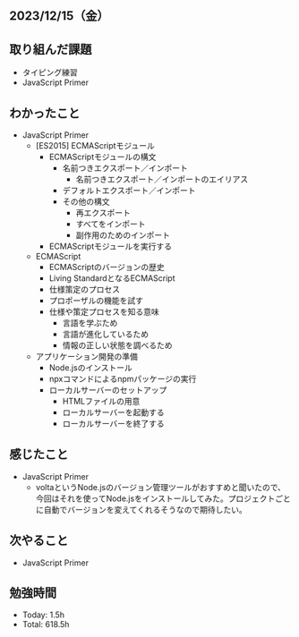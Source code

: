 ## 2023/12/15（金）

## 取り組んだ課題

- タイピング練習
- JavaScript Primer

## わかったこと
- JavaScript Primer
  - [ES2015] ECMAScriptモジュール
    - ECMAScriptモジュールの構文
       - 名前つきエクスポート／インポート
         - 名前つきエクスポート／インポートのエイリアス
       - デフォルトエクスポート／インポート
       - その他の構文
         - 再エクスポート
         - すべてをインポート
         - 副作用のためのインポート
    - ECMAScriptモジュールを実行する
  - ECMAScript
    - ECMAScriptのバージョンの歴史
    - Living StandardとなるECMAScript
    - 仕様策定のプロセス
    - プロポーザルの機能を試す
    - 仕様や策定プロセスを知る意味
      - 言語を学ぶため
      - 言語が進化しているため
      - 情報の正しい状態を調べるため
  - アプリケーション開発の準備
     - Node.jsのインストール
     - npxコマンドによるnpmパッケージの実行
     - ローカルサーバーのセットアップ
       - HTMLファイルの用意
       - ローカルサーバーを起動する
       - ローカルサーバーを終了する

## 感じたこと 
- JavaScript Primer
  - voltaというNode.jsのバージョン管理ツールがおすすめと聞いたので、今回はそれを使ってNode.jsをインストールしてみた。プロジェクトごとに自動でバージョンを変えてくれるそうなので期待したい。

## 次やること
- JavaScript Primer

## 勉強時間

- Today: 1.5h
- Total: 618.5h
